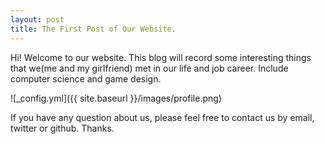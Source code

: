 ```yaml
---
layout: post
title: The First Post of Our Website.
---
```


Hi! Welcome to our website. This blog will record some interesting things that we(me and my girlfriend) met in our life and job career. Include computer science and game design.

![_config.yml]({{ site.baseurl }}/images/profile.png)

If you have any question about us,  please feel free to contact us by email, twitter or github. Thanks.
